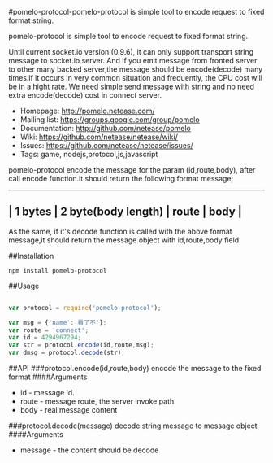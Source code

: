 #pomelo-protocol-pomelo-protocol is simple tool to encode request to fixed format string.

pomelo-protocol is simple tool to encode request to fixed format string.
 
Until current socket.io  version (0.9.6), it can only support transport string
message to socket.io server. And if you emit message from fronted server to
other many backed server,the message should be encode(decode) many times.if it
occurs in very common situation and frequently, the CPU cost will be in a hight
rate. We need simple send message with string and no need extra encode(decode)
cost in connect server. 
 
 * Homepage: <http://pomelo.netease.com/> 
 * Mailing list: <https://groups.google.com/group/pomelo>
 * Documentation: <http://github.com/netease/pomelo>
 * Wiki: <https://github.com/netease/netease/wiki/>
 * Issues: <https://github.com/netease/netease/issues/>
 * Tags: game, nodejs,protocol,js,javascript 
 
pomelo-protocol encode the message for the param (id,route,body), after call
encode function.it should return the following format message;

-------------------------------------------------
| 1 bytes | 2 byte(body length) | route | body |
-------------------------------------------------

As the same, if it's decode function is called with the above format
message,it should return the message object with id,route,body field.


##Installation
```
npm install pomelo-protocol
```

##Usage
``` javascript

var protocol = require('pomelo-protocol');

var msg = {'name':'看了不'};
var route = 'connect';
var id = 4294967294;
var str = protocol.encode(id,route,msg);
var dmsg = protocol.decode(str);


``` 

##API
###protocol.encode(id,route,body)
encode the message to the fixed format
####Arguments
+ id - message id. 
+ route - message route, the server invoke path. 
+ body -  real message content 

###protocol.decode(message)
decode string message to message object
####Arguments
+ message - the content should be decode
